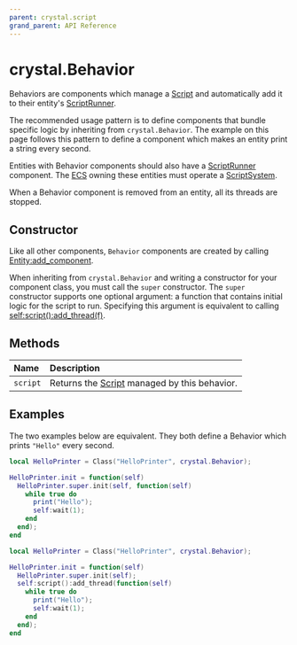 ```yaml
---
parent: crystal.script
grand_parent: API Reference
---
```


# crystal.Behavior

Behaviors are components which manage a [Script](script) and automatically add it to their entity's [ScriptRunner](script_runner).

The recommended usage pattern is to define components that bundle specific logic by inheriting from `crystal.Behavior`. The example on this page follows this pattern to define a component which makes an entity print a string every second.

Entities with Behavior components should also have a [ScriptRunner](script_runner) component. The [ECS](/crystal/api/ecs/ecs) owning these entities must operate a [ScriptSystem](script_system).

When a Behavior component is removed from an entity, all its threads are stopped.

## Constructor

Like all other components, `Behavior` components are created by calling [Entity:add_component](/crystal/api/ecs/entity_add_component).

When inheriting from `crystal.Behavior` and writing a constructor for your component class, you must call the `super` constructor. The `super` constructor supports one optional argument: a function that contains initial logic for the script to run. Specifying this argument is equivalent to calling [self:script():add_thread(f)](script_add_thread).

## Methods

| Name     | Description                                            |
| :------- | :----------------------------------------------------- |
| `script` | Returns the [Script](script) managed by this behavior. |

## Examples

The two examples below are equivalent. They both define a Behavior which prints `"Hello"` every second.

```lua
local HelloPrinter = Class("HelloPrinter", crystal.Behavior);

HelloPrinter.init = function(self)
  HelloPrinter.super.init(self, function(self)
    while true do
      print("Hello");
      self:wait(1);
    end
  end);
end
```

```lua
local HelloPrinter = Class("HelloPrinter", crystal.Behavior);

HelloPrinter.init = function(self)
  HelloPrinter.super.init(self);
  self:script():add_thread(function(self)
    while true do
      print("Hello");
      self:wait(1);
    end
  end);
end
```
